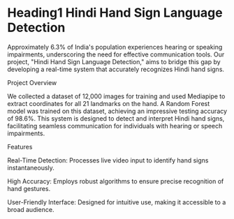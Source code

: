 # Heading1 Hindi Hand Sign Language Detection

Approximately 6.3% of India's population experiences hearing or speaking impairments, underscoring the need for effective communication tools. Our project, "Hindi Hand Sign Language Detection," aims to bridge this gap by developing a real-time system that accurately recognizes Hindi hand signs.

Project Overview

We collected a dataset of 12,000 images for training and used Mediapipe to extract coordinates for all 21 landmarks on the hand. A Random Forest model was trained on this dataset, achieving an impressive testing accuracy of 98.6%. This system is designed to detect and interpret Hindi hand signs, facilitating seamless communication for individuals with hearing or speech impairments.

Features

Real-Time Detection: Processes live video input to identify hand signs instantaneously.

High Accuracy: Employs robust algorithms to ensure precise recognition of hand gestures.

User-Friendly Interface: Designed for intuitive use, making it accessible to a broad audience.

